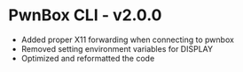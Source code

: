 # PwnBox CLI - v2.0.0

* Added proper X11 forwarding when connecting to pwnbox
* Removed setting environment variables for DISPLAY
* Optimized and reformatted the code
